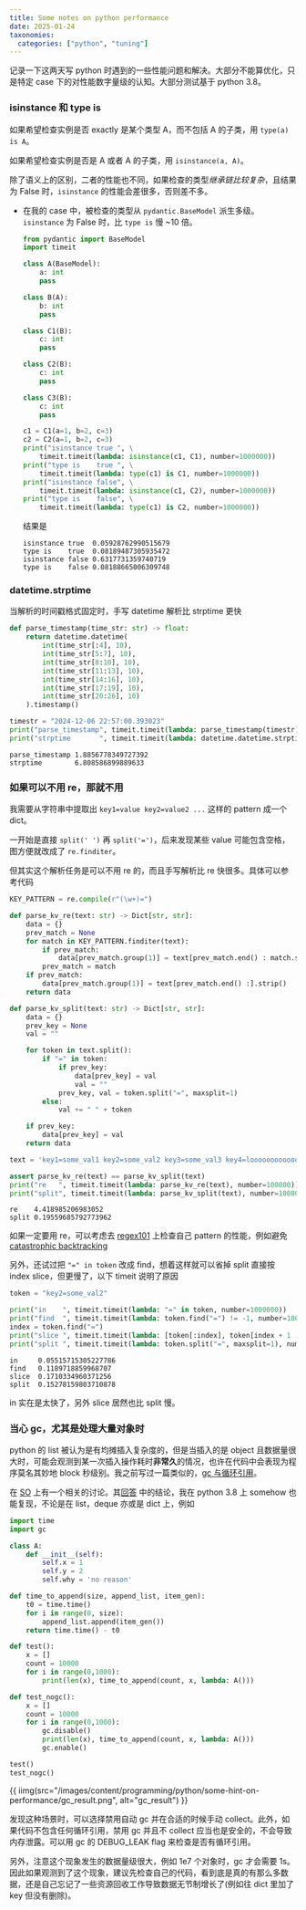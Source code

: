 ```yaml
---
title: Some notes on python performance
date: 2025-01-24
taxonomies:
  categories: ["python", "tuning"]
---
```


记录一下这两天写 python 时遇到的一些性能问题和解决。大部分不能算优化，只是特定 case 下的对性能数字量级的认知。大部分测试基于 python 3.8。

### isinstance 和 type is

如果希望检查实例是否 exactly 是某个类型 A，而不包括 A 的子类，用 `type(a) is A`。

如果希望检查实例是否是 A 或者 A 的子类，用 `isinstance(a, A)`。

除了语义上的区别，二者的性能也不同，如果检查的类型*继承链比较复杂*，且结果为 False 时，`isinstance` 的性能会差很多，否则差不多。
- 在我的 case 中，被检查的类型从 `pydantic.BaseModel` 派生多级。`isinstance` 为 False 时，比 `type is` 慢 ~10 倍。
    ```python
    from pydantic import BaseModel
    import timeit

    class A(BaseModel):
        a: int
        pass

    class B(A):
        b: int
        pass

    class C1(B):
        c: int
        pass

    class C2(B):
        c: int
        pass

    class C3(B):
        c: int
        pass

    c1 = C1(a=1, b=2, c=3)
    c2 = C2(a=1, b=2, c=3)
    print("isinstance true ", \
        timeit.timeit(lambda: isinstance(c1, C1), number=1000000))
    print("type is    true ", \
        timeit.timeit(lambda: type(c1) is C1, number=1000000))
    print("isinstance false", \
        timeit.timeit(lambda: isinstance(c1, C2), number=1000000))
    print("type is    false", \
        timeit.timeit(lambda: type(c1) is C2, number=1000000))    
    ```

    结果是
    ```
    isinstance true  0.05928762990515679
    type is    true  0.08189487305935472
    isinstance false 0.6317731359740719
    type is    false 0.08188665006309748
    ```

### datetime.strptime

当解析的时间戳格式固定时，手写 datetime 解析比 strptime 更快

```python
def parse_timestamp(time_str: str) -> float:
    return datetime.datetime(
        int(time_str[:4], 10),
        int(time_str[5:7], 10),
        int(time_str[8:10], 10),
        int(time_str[11:13], 10),
        int(time_str[14:16], 10),
        int(time_str[17:19], 10),
        int(time_str[20:26], 10)
    ).timestamp()

timestr = "2024-12-06 22:57:00.393023"
print("parse_timestamp", timeit.timeit(lambda: parse_timestamp(timestr), number=1000000))
print("strptime       ", timeit.timeit(lambda: datetime.datetime.strptime(timestr, "%Y-%m-%d %H:%M:%S.%f"), number=1000000))
```

```
parse_timestamp 1.8856778349727392
strptime        6.808586899889633
```

### 如果可以不用 re，那就不用

我需要从字符串中提取出 `key1=value key2=value2 ...` 这样的 pattern 成一个 dict。

一开始是直接 `split(' ')` 再 `split('=')`，后来发现某些 value 可能包含空格，图方便就改成了 `re.finditer`。

但其实这个解析任务是可以不用 re 的，而且手写解析比 re 快很多。具体可以参考代码

```python
KEY_PATTERN = re.compile(r"(\w+)=")

def parse_kv_re(text: str) -> Dict[str, str]:
    data = {}
    prev_match = None
    for match in KEY_PATTERN.finditer(text):
        if prev_match:
            data[prev_match.group(1)] = text[prev_match.end() : match.start()].strip()
        prev_match = match
    if prev_match:
        data[prev_match.group(1)] = text[prev_match.end() :].strip()
    return data

def parse_kv_split(text: str) -> Dict[str, str]:
    data = {}
    prev_key = None
    val = ""

    for token in text.split():
        if "=" in token:
            if prev_key:
                data[prev_key] = val
                val = ""
            prev_key, val = token.split("=", maxsplit=1)
        else:
            val += " " + token

    if prev_key:
        data[prev_key] = val
    return data

text = 'key1=some_val1 key2=some_val2 key3=some_val3 key4=looooooooooooooooooooooooooooooooooooooooooooooooooooooooooooooooooooooooong key5={"some": "val", "key": "value", "random": 123}'

assert parse_kv_re(text) == parse_kv_split(text)
print("re   ", timeit.timeit(lambda: parse_kv_re(text), number=100000))
print("split", timeit.timeit(lambda: parse_kv_split(text), number=100000))
```

```
re    4.418985206983052
split 0.19559685792773962
```

如果一定要用 re，可以考虑去 [regex101](https://regex101.com/) 上检查自己 pattern 的性能，例如避免 [catastrophic backtracking](https://regex101.com/r/iXSKTs/1/debugger)

另外，还试过把 `"=" in token` 改成 find，想着这样就可以省掉 split 直接按 index slice，但更慢了，以下 timeit 说明了原因

```python
token = "key2=some_val2"

print("in    ", timeit.timeit(lambda: "=" in token, number=1000000))
print("find  ", timeit.timeit(lambda: token.find("=") != -1, number=1000000))
index = token.find("=")
print("slice ", timeit.timeit(lambda: [token[:index], token[index + 1 :]], number=1000000))
print("split ", timeit.timeit(lambda: token.split("=", maxsplit=1), number=1000000))
```

```
in     0.05515715305227786
find   0.1189718859968707
slice  0.1710334960371256
split  0.15278159803710878
```

in 实在是太快了，另外 slice 居然也比 split 慢。

### 当心 gc，尤其是处理大量对象时

python 的 list 被认为是有均摊插入复杂度的，但是当插入的是 object 且数据量很大时，可能会观测到某一次插入操作耗时**非常久**的情况，也许在代码中会表现为程序莫名其妙地 block 秒级别。我之前写过一篇类似的，[gc 与循环引用](../gc-performance)。

在 [SO](https://stackoverflow.com/questions/2473783/is-there-a-way-to-circumvent-python-list-append-becoming-progressively-slower) 上有一个相关的讨论。其[回答](https://stackoverflow.com/a/2480015/12838860) 中的结论，我在 python 3.8 上 somehow 也能复现，不论是在 list，deque 亦或是 dict 上，例如

```python
import time
import gc

class A:
    def __init__(self):
        self.x = 1
        self.y = 2
        self.why = 'no reason'

def time_to_append(size, append_list, item_gen):
    t0 = time.time()
    for i in range(0, size):
        append_list.append(item_gen())
    return time.time() - t0

def test():
    x = []
    count = 10000
    for i in range(0,1000):
        print(len(x), time_to_append(count, x, lambda: A()))

def test_nogc():
    x = []
    count = 10000
    for i in range(0,1000):
        gc.disable()
        print(len(x), time_to_append(count, x, lambda: A()))
        gc.enable()

test()
test_nogc()
```

{{ iimg(src="/images/content/programming/python/some-hint-on-performance/gc_result.png", alt="gc_result") }}

发现这种场景时，可以选择禁用自动 gc 并在合适的时候手动 collect。此外，如果代码不包含任何循环引用，禁用 gc 并且不 collect 应当也是安全的，不会导致内存泄露。可以用 gc 的 DEBUG_LEAK flag 来检查是否有循环引用。

另外，注意这个现象发生的数据量级很大，例如 1e7 个对象时，gc 才会需要 1s。因此如果观测到了这个现象，建议先检查自己的代码，看到底是真的有那么多数据，还是自己忘记了一些资源回收工作导致数据无节制增长了(例如往 dict 里加了 key 但没有删除)。

